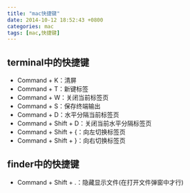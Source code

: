 ```yaml
---
title: "mac快捷键"
date: 2014-10-12 18:52:43 +0800
categories: mac
tags: [mac,快捷键]
---
```


## terminal中的快捷键
* Command + K：清屏
* Command + T：新键标签
* Command + W：关闭当前标签页
* Command + S：保存终端输出
* Command + D：水平分隔当前标签页
* Command + Shift + D：关闭当前水平分隔标签页
* Command + Shift + {：向左切换标签页
* Command + Shift + }：向右切换标签页

<!-- more -->
## finder中的快捷键
* Command + Shift + .：隐藏显示文件(在打开文件弹窗中才行)
